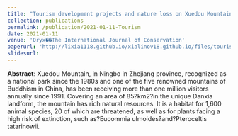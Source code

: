 ```yaml
---
title: "Tourism development projects and nature loss on Xuedou Mountain, China"
collection: publications
permalink: /publication/2021-01-11-Tourism
date: 2021-01-11
venue: 'Oryx��The International Journal of Conservation'
paperurl: 'http://lixia1118.github.io/xialinov18.github.io/files/tourism-development-projects-and-nature-loss-on-xuedou-mountain-china.pdf'
slidesurl:
---
```

 **Abstract**: Xuedou Mountain, in Ningbo in Zhejiang province, recognized as a national park since the 1980s and one of the five renowned mountains of Buddhism in China, has been receiving more than one million visitors annually since 1991. Covering an area of 85?km2?in the unique Danxia landform, the mountain has rich natural resources. It is a habitat for 1,600 animal species, 20 of which are threatened, as well as for plants facing a high risk of extinction, such as?Eucommia ulmoides?and?Pteroceltis tatarinowii.